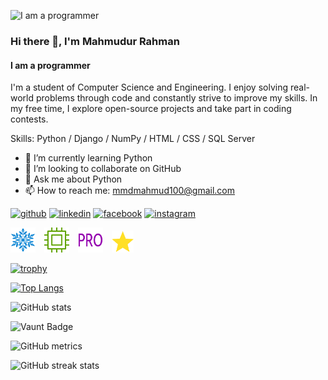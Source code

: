 ![I am a programmer](https://scontent.fdac7-1.fna.fbcdn.net/v/t39.30808-6/489908364_1953579932050164_8719813782446405059_n.jpg?_nc_cat=100&ccb=1-7&_nc_sid=6ee11a&_nc_eui2=AeFC6CLweGsk6UJuFNwob7r8EJKPOJcX46AQko84lxfjoJSXTzB_bgOhJE6GUvgiRcS63p28yte079scJkYD_Lrw&_nc_ohc=EKfHHTcmLQEQ7kNvwFrusUQ&_nc_oc=Adm28QWGqc7icgEGVBeAQBph83SJj7MwZeFksuU5kE6mGQxOusQTlxzSLrZednM97wA&_nc_zt=23&_nc_ht=scontent.fdac7-1.fna&_nc_gid=Tf-IXBQm3MhrocgslujSGw&oh=00_AfLjTjwS5xzZhLUzrlWgI8Lvb23U7SZNTqCzGLPggiHm5g&oe=68411A5F)
### Hi there 👋, I'm Mahmudur Rahman
#### I am a programmer


I'm a student of Computer Science and Engineering. I enjoy solving real-world problems through code and constantly strive to improve my skills. In my free time, I explore open-source projects and take part in coding contests.

Skills: Python / Django / NumPy / HTML / CSS / SQL Server

- 🌱 I’m currently learning Python 
- 👯 I’m looking to collaborate on GitHub 
- 💬 Ask me about Python 
- 📫 How to reach me: mmdmahmud100@gmail.com 


[<img src='https://cdn.jsdelivr.net/npm/simple-icons@3.0.1/icons/github.svg' alt='github' height='40'>](https://github.com/mahmud099)  [<img src='https://cdn.jsdelivr.net/npm/simple-icons@3.0.1/icons/linkedin.svg' alt='linkedin' height='40'>](https://www.linkedin.com/in/https://www.linkedin.com/in/mahmudur-rahman-30049a368?utm_source=share&utm_campaign=share_via&utm_content=profile&utm_medium=android_app/)  [<img src='https://cdn.jsdelivr.net/npm/simple-icons@3.0.1/icons/facebook.svg' alt='facebook' height='40'>](https://www.facebook.com/MahMud.I.C.S.2005)  [<img src='https://cdn.jsdelivr.net/npm/simple-icons@3.0.1/icons/instagram.svg' alt='instagram' height='40'>](https://www.instagram.com/https://www.instagram.com/mahmud__rahman0?igsh=cHJjcWQ5ZHppaGpw/)  

<a href='https://archiveprogram.github.com/'><img src='https://raw.githubusercontent.com/acervenky/animated-github-badges/master/assets/acbadge.gif' width='40' height='40'></a> <a href='https://docs.github.com/en/developers'><img src='https://raw.githubusercontent.com/acervenky/animated-github-badges/master/assets/devbadge.gif' width='40' height='40'></a> <a href='https://github.com/pricing'><img src='https://raw.githubusercontent.com/acervenky/animated-github-badges/master/assets/pro.gif' width='40' height='40'></a> <a href='https://stars.github.com/'><img src='https://raw.githubusercontent.com/acervenky/animated-github-badges/master/assets/starbadge.gif' width='35' height='35'></a> 

[![trophy](https://github-profile-trophy.vercel.app/?username=mahmud099)](https://github.com/ryo-ma/github-profile-trophy)

[![Top Langs](https://github-readme-stats.vercel.app/api/top-langs/?username=mahmud099)](https://github.com/anuraghazra/github-readme-stats)

![GitHub stats](https://github-readme-stats.vercel.app/api?username=mahmud099&show_icons=true&count_private=true)  

![Vaunt Badge](https://api.vaunt.dev/v1/github/entities/mahmud099/contributions?format=svg&private=true)  

![GitHub metrics](https://metrics.lecoq.io/mahmud099)  

![GitHub streak stats](https://streak-stats.demolab.com/?user=mahmud099)  


